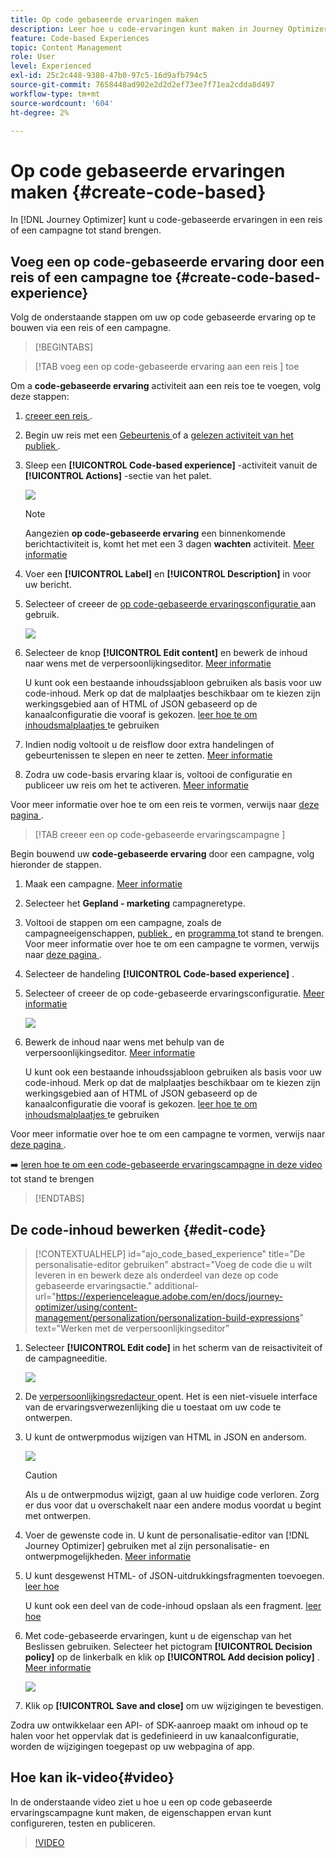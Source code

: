 ```yaml
---
title: Op code gebaseerde ervaringen maken
description: Leer hoe u code-ervaringen kunt maken in Journey Optimizer
feature: Code-based Experiences
topic: Content Management
role: User
level: Experienced
exl-id: 25c2c448-9380-47b0-97c5-16d9afb794c5
source-git-commit: 7658448ad902e2d2d2ef73ee7f71ea2cdda8d497
workflow-type: tm+mt
source-wordcount: '604'
ht-degree: 2%

---
```


# Op code gebaseerde ervaringen maken {#create-code-based}

In [!DNL Journey Optimizer] kunt u code-gebaseerde ervaringen in een reis of een campagne tot stand brengen.

## Voeg een op code-gebaseerde ervaring door een reis of een campagne toe {#create-code-based-experience}

Volg de onderstaande stappen om uw op code gebaseerde ervaring op te bouwen via een reis of een campagne.

>[!BEGINTABS]

>[!TAB  voeg een op code-gebaseerde ervaring aan een reis ] toe

Om a **code-gebaseerde ervaring** activiteit aan een reis toe te voegen, volg deze stappen:

1. [ creeer een reis ](../building-journeys/journey-gs.md).

1. Begin uw reis met een [ Gebeurtenis ](../building-journeys/general-events.md) of a [ gelezen activiteit van het publiek ](../building-journeys/read-audience.md).

1. Sleep een **[!UICONTROL Code-based experience]** -activiteit vanuit de **[!UICONTROL Actions]** -sectie van het palet.

   ![](assets/code-based-activity-journey.png)

   >[!NOTE]
   >
   >Aangezien **op code-gebaseerde ervaring** een binnenkomende berichtactiviteit is, komt het met een 3 dagen **wachten** activiteit. [Meer informatie](../building-journeys/wait-activity.md#auto-wait-node)

1. Voer een **[!UICONTROL Label]** en **[!UICONTROL Description]** in voor uw bericht.

1. Selecteer of creeer de [ op code-gebaseerde ervaringsconfiguratie ](code-based-configuration.md) aan gebruik.

   ![](assets/code-based-activity-config.png)

1. Selecteer de knop **[!UICONTROL Edit content]** en bewerk de inhoud naar wens met de verpersoonlijkingseditor. [Meer informatie](#edit-code)

   U kunt ook een bestaande inhoudssjabloon gebruiken als basis voor uw code-inhoud. Merk op dat de malplaatjes beschikbaar om te kiezen zijn werkingsgebied aan of HTML of JSON gebaseerd op de kanaalconfiguratie die vooraf is gekozen. [ leer hoe te om inhoudsmalplaatjes ](../content-management/use-content-templates.md) te gebruiken

1. Indien nodig voltooit u de reisflow door extra handelingen of gebeurtenissen te slepen en neer te zetten. [Meer informatie](../building-journeys/about-journey-activities.md)

1. Zodra uw code-basis ervaring klaar is, voltooi de configuratie en publiceer uw reis om het te activeren. [Meer informatie](../building-journeys/publishing-the-journey.md)

Voor meer informatie over hoe te om een reis te vormen, verwijs naar [ deze pagina ](../building-journeys/journey-gs.md).

>[!TAB  creeer een op code-gebaseerde ervaringscampagne ]

Begin bouwend uw **code-gebaseerde ervaring** door een campagne, volg hieronder de stappen.

1. Maak een campagne. [Meer informatie](../campaigns/create-campaign.md)

1. Selecteer het **Gepland - marketing** campagneretype.

1. Voltooi de stappen om een campagne, zoals de campagneeigenschappen, [ publiek ](../audience/about-audiences.md), en [ programma ](../campaigns/create-campaign.md#schedule) tot stand te brengen. Voor meer informatie over hoe te om een campagne te vormen, verwijs naar [ deze pagina ](../campaigns/get-started-with-campaigns.md).

1. Selecteer de handeling **[!UICONTROL Code-based experience]** .

1. Selecteer of creeer de op code-gebaseerde ervaringsconfiguratie. [Meer informatie](code-based-configuration.md)

   ![](assets/code-based-campaign-surface.png)

1. Bewerk de inhoud naar wens met behulp van de verpersoonlijkingseditor. [Meer informatie](#edit-code)

   U kunt ook een bestaande inhoudssjabloon gebruiken als basis voor uw code-inhoud. Merk op dat de malplaatjes beschikbaar om te kiezen zijn werkingsgebied aan of HTML of JSON gebaseerd op de kanaalconfiguratie die vooraf is gekozen. [ leer hoe te om inhoudsmalplaatjes ](../content-management/use-content-templates.md) te gebruiken

   <!--![](assets/code-based-campaign-edit-content.png)-->

Voor meer informatie over hoe te om een campagne te vormen, verwijs naar [ deze pagina ](../campaigns/get-started-with-campaigns.md).

➡️ [ leren hoe te om een code-gebaseerde ervaringscampagne in deze video ](#video) tot stand te brengen

>[!ENDTABS]

## De code-inhoud bewerken {#edit-code}

>[!CONTEXTUALHELP]
>id="ajo_code_based_experience"
>title="De personalisatie-editor gebruiken"
>abstract="Voeg de code die u wilt leveren in en bewerk deze als onderdeel van deze op code gebaseerde ervaringsactie."
>additional-url="https://experienceleague.adobe.com/en/docs/journey-optimizer/using/content-management/personalization/personalization-build-expressions" text="Werken met de verpersoonlijkingseditor"

1. Selecteer **[!UICONTROL Edit code]** in het scherm van de reisactiviteit of de campagneeditie.

   ![](assets/code-based-campaign-edit-code.png)

1. De [ verpersoonlijkingsredacteur ](../personalization/personalization-build-expressions.md) opent. Het is een niet-visuele interface van de ervaringsverwezenlijking die u toestaat om uw code te ontwerpen.

1. U kunt de ontwerpmodus wijzigen van HTML in JSON en andersom.

   ![](assets/code-based-campaign-code-editor.png)

   >[!CAUTION]
   >
   >Als u de ontwerpmodus wijzigt, gaan al uw huidige code verloren. Zorg er dus voor dat u overschakelt naar een andere modus voordat u begint met ontwerpen.

1. Voer de gewenste code in. U kunt de personalisatie-editor van [!DNL Journey Optimizer] gebruiken met al zijn personalisatie- en ontwerpmogelijkheden. [Meer informatie](../personalization/personalization-build-expressions.md)

1. U kunt desgewenst HTML- of JSON-uitdrukkingsfragmenten toevoegen. [ leer hoe ](../personalization/use-expression-fragments.md)

   U kunt ook een deel van de code-inhoud opslaan als een fragment. [ leer hoe ](../content-management/fragments.md#save-as-expression-fragment)

1. Met code-gebaseerde ervaringen, kunt u de eigenschap van het Beslissen gebruiken. Selecteer het pictogram **[!UICONTROL Decision policy]** op de linkerbalk en klik op **[!UICONTROL Add decision policy]** . [Meer informatie](../experience-decisioning/create-decision.md)

   ![](assets/code-based-campaign-create-decision.png)

1. Klik op **[!UICONTROL Save and close]** om uw wijzigingen te bevestigen.

Zodra uw ontwikkelaar een API- of SDK-aanroep maakt om inhoud op te halen voor het oppervlak dat is gedefinieerd in uw kanaalconfiguratie, worden de wijzigingen toegepast op uw webpagina of app.

## Hoe kan ik-video{#video}

In de onderstaande video ziet u hoe u een op code gebaseerde ervaringscampagne kunt maken, de eigenschappen ervan kunt configureren, testen en publiceren.

>[!VIDEO](https://video.tv.adobe.com/v/3428868/?quality=12&learn=on)
